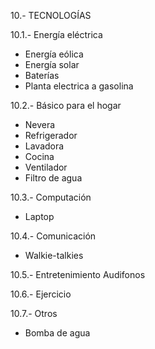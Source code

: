 10.- TECNOLOGÍAS

10.1.- Energía eléctrica
- Energía eólica
- Energía solar
- Baterías
- Planta electrica a gasolina

10.2.- Básico para el hogar
- Nevera
- Refrigerador
- Lavadora
- Cocina
- Ventilador
- Filtro de agua

10.3.- Computación
- Laptop

10.4.- Comunicación
- Walkie-talkies

10.5.- Entretenimiento
Audifonos

10.6.- Ejercicio

10.7.- Otros
- Bomba de agua

